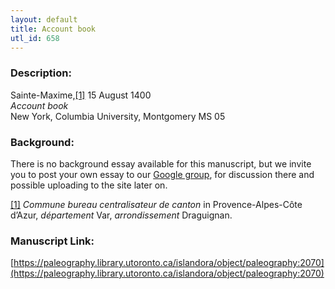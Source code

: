 ```yaml
---
layout: default
title: Account book
utl_id: 658
---
```


### Description:

Sainte-Maxime,<a id="_ftnref1">[[1]](#_ftn1)</a> 15 August 1400<br>
_Account book_<br>
New York, Columbia University, Montgomery MS 05

### Background:

There is no background essay available for this manuscript, but we invite you to post your own essay to our [Google group](https://paleography.library.utoronto.ca/content/group-work), for discussion there and possible uploading to the site later on.

<a id="_ftn1">[[1]](#_ftnref1)</a> _Commune bureau centralisateur de canton_ in Provence-Alpes-Côte d’Azur, _département_ Var, _arrondissement_ Draguignan. 

### Manuscript Link:

[https://paleography.library.utoronto.ca/islandora/object/paleography:2070](https://paleography.library.utoronto.ca/islandora/object/paleography:2070)

